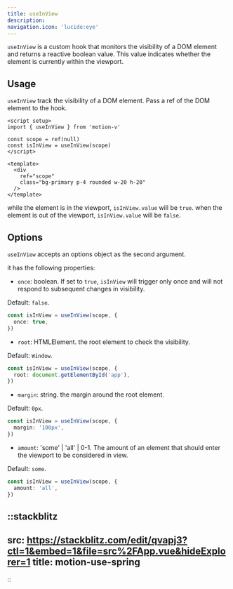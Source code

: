 ```yaml
---
title: useInView
description:
navigation.icon: 'lucide:eye'
---
```


`useInView` is a custom hook that monitors the visibility of a DOM element and returns a reactive boolean value. This value indicates whether the element is currently within the viewport.

## Usage

`useInView` track the visibility of a DOM element. Pass a ref of the DOM element to the hook.

```vue
<script setup>
import { useInView } from 'motion-v'

const scope = ref(null)
const isInView = useInView(scope)
</script>

<template>
  <div
    ref="scope"
    class="bg-primary p-4 rounded w-20 h-20"
  />
</template>
```

while the element is in the viewport, `isInView.value` will be `true`. when the element is out of the viewport, `isInView.value` will be `false`.

## Options

`useInView` accepts an options object as the second argument.

it has the following properties:

- `once`: boolean. If set to `true`, `isInView` will trigger only once and will not respond to subsequent changes in visibility.

Default: `false`.
```ts
const isInView = useInView(scope, {
  once: true,
})
```

- `root`: HTMLElement. the root element to check the visibility.

Default: `Window`.
```ts
const isInView = useInView(scope, {
  root: document.getElementById('app'),
})
```
- `margin`: string. the margin around the root element.

Default: `0px`.

```ts
const isInView = useInView(scope, {
  margin: '100px',
})
```
- `amount`: 'some' | 'all' | 0-1. The amount of an element that should enter the viewport to be considered in view.

Default: `some`.
```ts
const isInView = useInView(scope, {
  amount: 'all',
})
```

::stackblitz
---
src: https://stackblitz.com/edit/qvapj3?ctl=1&embed=1&file=src%2FApp.vue&hideExplorer=1
title: motion-use-spring
---
::
